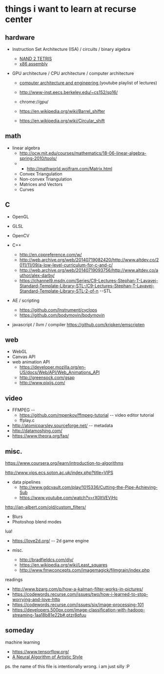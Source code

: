 # things i want to learn at recurse center

hardware
-----
- Instruction Set Architecture (ISA) / circuits / binary algebra
  - [NAND 2 TETRIS](http://www.nand2tetris.org/course.php)
  - [x86 assembly](https://en.wikibooks.org/wiki/X86_Assembly/GAS_Syntax)

- GPU architecture / CPU architecture / computer architecture
  - [computer architecture and engineering ](https://www.youtube.com/playlist?list=PLkFD6_40KJIwEiwQx1dACXwh-2Fuo32qr)(youtube playlist of lectures)
  - http://www-inst.eecs.berkeley.edu/~cs152/sp16/
  - chrome://gpu/

  - https://en.wikipedia.org/wiki/Barrel_shifter
  - https://en.wikipedia.org/wiki/Circular_shift

math
-----
- linear algebra
  - http://ocw.mit.edu/courses/mathematics/18-06-linear-algebra-spring-2010/tools/
  - - http://mathworld.wolfram.com/Matrix.html
  - Convex Triangulation
  - Non-convex Triangulation 
  - Matrices and Vectors
  - Curves

C
-----
- OpenGL
- GLSL
- OpenCV
- C++
  - http://en.cppreference.com/w/
  - http://web.archive.org/web/20140719082420/http://www.altdev.co/2011/11/09/a-low-level-curriculum-for-c-and-c/
  - http://web.archive.org/web/20140719093756/http://www.altdev.co/author/alex-darby/
  - https://channel9.msdn.com/Series/C9-Lectures-Stephan-T-Lavavej-Standard-Template-Library-STL-/C9-Lectures-Stephan-T-Lavavej-Standard-Template-Library-STL-2-of-n --STL

- AE / scripting
  - https://github.com/Instrument/cyclops
  - https://github.com/bodymovin/bodymovin

- javascript / llvm / compiler
https://github.com/kripken/emscripten

web
----
- WebGL
- Canvas API
- web animation API
  - https://developer.mozilla.org/en-US/docs/Web/API/Web_Animations_API
  - http://greensock.com/gsap
  - http://www.pixijs.com/

video
----
  - FFMPEG -- 
    - https://github.com/mpenkov/ffmpeg-tutorial -- video editor tutorial
    - ffplay.c
  - http://atomicparsley.sourceforge.net/ -- metadata
  - http://datamoshing.com/
  - https://www.theora.org/faq/

misc.
----
https://www.coursera.org/learn/introduction-to-algorithms

http://www.vips.ecs.soton.ac.uk/index.php?title=VIPS

- data pipelines
  - http://www.gdcvault.com/play/1015336/Cutting-the-Pipe-Achieving-Sub
  - https://www.youtube.com/watch?v=rX0ItVEVjHc

http://ian-albert.com/old/custom_filters/
  - Blurs
  - Photoshop blend modes
  
lua!
  - https://love2d.org/ -- 2d game engine

- misc.
  - http://bradfieldcs.com/diy/
  - https://en.wikipedia.org/wiki/Least_squares
  - http://www.fmwconcepts.com/imagemagick/filmgrain/index.php

readings
- http://www.bzarg.com/p/how-a-kalman-filter-works-in-pictures/
- https://codewords.recurse.com/issues/two/how-i-learned-to-stop-worrying-and-love-http
- https://codewords.recurse.com/issues/six/image-processing-101
- https://developers.500px.com/image-classification-with-hadoop-streaming-1aa18b81e22b#.ptzr8qfuu

someday
----
machine learning
- https://www.tensorflow.org/
- [A Neural Algorithm of Artistic Style](http://arxiv.org/pdf/1508.06576v2.pdf)

ps. the name of this file is intentionally wrong.  i am just silly :P
